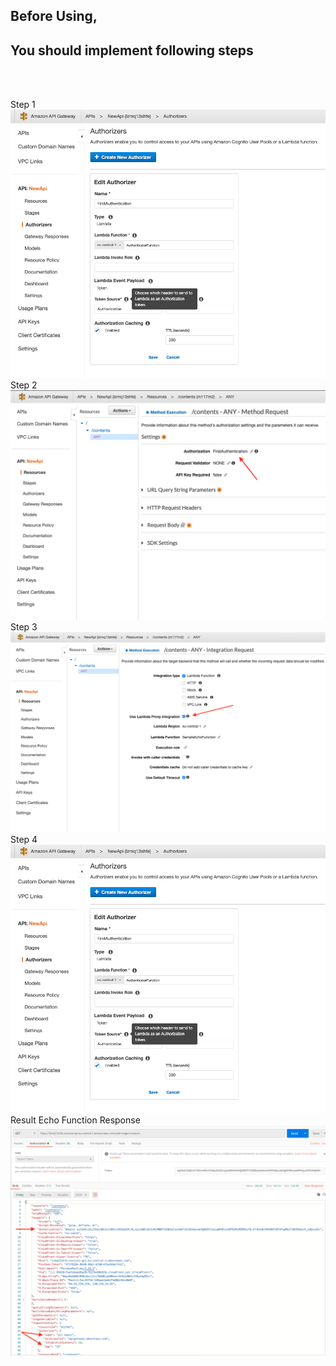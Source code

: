 ## Before Using,
## You should implement following steps
<br/><br/>

Step 1 
<br/>
<img src="https://github.com/alikadir/aws-api-gateway-authorizer/blob/master/images/Authorizers.png"/>
<br/>
Step 2
<br/>
<img src="https://github.com/alikadir/aws-api-gateway-authorizer/blob/master/images/AuthorizationSettings.png"/>
<br/>
Step 3
<br/>
<img src="https://github.com/alikadir/aws-api-gateway-authorizer/blob/master/images/ApiGatewaySettings.png"/>
<br/>
Step 4
<br/>
<img src="https://github.com/alikadir/aws-api-gateway-authorizer/blob/master/images/Authorizers.png"/>
<br/>
Result Echo Function Response
<br/>
<img src="https://github.com/alikadir/aws-api-gateway-authorizer/blob/master/images/EchoFunctionResponseEventData.png"/>
